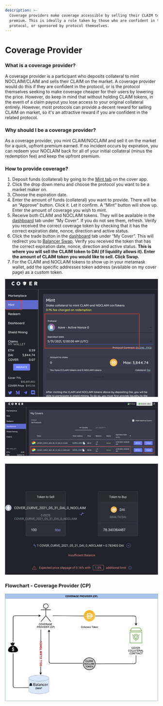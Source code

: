 ```yaml
---
description: >-
  Coverage providers make coverage accessible by selling their CLAIM to earn a
  premium. This is ideally a role taken by those who are confident in the
  protocol, or sponsored by protocol themselves.
---
```


# Coverage Provider

### What is a coverage provider?

A coverage provider is a participant who deposits collateral to mint NOCLAIM/CLAIM and sells their CLAIM on the market. A coverage provider would do this if they are confident in the protocol, or is the protocol themselves seeking to make coverage cheaper for their users by lowering the price. However, do keep in mind that without holding CLAIM tokens, in the event of a claim payout you lose access to your original collateral entirely. However, most protocols can provide a decent reward for selling CLAIM on market, so it's an attractive reward if you are confident in the related protocol. 

### Why should I be a coverage provider?

As a coverage provider, you mint CLAIM/NOCLAIM and sell it on the market for a quick, upfront premium earned. If no incident occurs by expiration, you can redeem your NOCLAIM back for all of your initial collateral \(minus the redemption fee\) and keep the upfront premium. 

### How to provide coverage?

1. Deposit funds \(collateral\) by going to the [Mint tab](https://app.coverprotocol.com/app/mint) on the cover app.
2. Click the drop down menu and choose the protocol you want to be a market maker on.
3. Choose the expiration date.
4. Enter the amount of funds \(collateral\) you want to provide. There will be an “Approve” button. Click it. Let it confirm. A “Mint” button will show up. Enter the amount of coverage you wish to mint.
5. Receive both CLAIM and NOCLAIM tokens. They will be available in the [dashboard](https://app.coverprotocol.com/app/dashboard) tab under “My Cover”. If you do not see them, refresh. Verify you received the correct coverage token by checking that it has the correct expiration date, nonce, direction and active status.
6. Click the trade button in the [dashboard](https://app.coverprotocol.com/app/dashboard) tab under “My Cover”. This will redirect you to [Balancer Swap](https://balancer.exchange/#/swap). Verify you received the token that has the correct expiration date, nonce, direction and active status. **This is where you will sell the CLAIM token to DAI \(if liquidity allows it\). Enter the amount of CLAIM token you would like to sell. Click Swap.** 
7. For the CLAIM and NOCLAIM tokens to show up in your metamask wallet, add the specific addresses token address \(available on my cover page\) as a custom token.

![](../.gitbook/assets/screen-shot-2020-12-02-at-10.47.59-pm.png)

![](../.gitbook/assets/screen-shot-2020-12-02-at-10.51.00-pm.png)

###  

![](../.gitbook/assets/screen-shot-2020-12-02-at-10.54.41-pm.png)

###                                     Flowchart - Coverage Provider \(CP\)

![](../.gitbook/assets/2.png)



